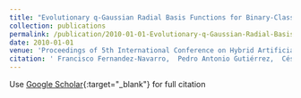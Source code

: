 ```yaml
---
title: "Evolutionary q-Gaussian Radial Basis Functions for Binary-Classification"
collection: publications
permalink: /publication/2010-01-01-Evolutionary-q-Gaussian-Radial-Basis-Functions-for-Binary-Classification
date: 2010-01-01
venue: 'Proceedings of 5th International Conference on Hybrid Artificial Intelligence Systems (HAIS2010)'
citation: ' Francisco Fernandez-Navarro,  Pedro Antonio Gutiérrez,  César Hervás-Martínez,  Manuel Cruz-Ramírez,  Mariano Carbonero-Ruz, &quot;Evolutionary q-Gaussian Radial Basis Functions for Binary-Classification.&quot; Proceedings of 5th International Conference on Hybrid Artificial Intelligence Systems (HAIS2010), 2010, pp. 280–287.'
---
```

Use [Google Scholar](https://scholar.google.com/scholar?q=Evolutionary+q+Gaussian+Radial+Basis+Functions+for+Binary+Classification){:target="_blank"} for full citation